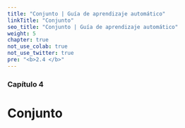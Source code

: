 ```yaml
---
title: "Conjunto | Guía de aprendizaje automático"
linkTitle: "Conjunto"
seo_title: "Conjunto | Guía de aprendizaje automático"
weight: 5
chapter: true
not_use_colab: true
not_use_twitter: true
pre: "<b>2.4 </b>"
---
```


### Capítulo 4

# Conjunto